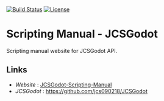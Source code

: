 [![Build Status](https://travis-ci.com/jcs090218/Scripting-Manual-JCSGodot.svg?branch=master)](https://travis-ci.com/jcs090218/Scripting-Manual-JCSGodot)
[![License](https://img.shields.io/badge/License-Apache%202.0-blue.svg)](https://opensource.org/licenses/Apache-2.0)


# Scripting Manual - JCSGodot #

Scripting manual website for JCSGodot API. 


## Links ##
* *Website* : <a href="http://www.jcs-profile.com:3004">JCSGodot-Scripting-Manual</a>
* *JCSGodot* : https://github.com/jcs090218/JCSGodot
